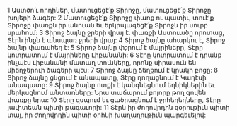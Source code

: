1 Աստծո՛ւ որդիներ, մատուցեցէ՛ք Տիրոջը,
մատուցեցէ՛ք Տիրոջը խոյերի ձագեր:
2 Մատուցեցէ՛ք Տիրոջը փառք ու պատիւ,
տուէ՛ք Տիրոջը փառքն իր անուան
եւ երկրպագեցէ՛ք Տիրոջն իր սուրբ սրահում:
3 Տիրոջ ձայնը ջրերի վրայ է.
փառքի Աստուածը որոտաց,
Տէրն ինքն է անսպառ ջրերի վրայ:
4 Տիրոջ ձայնը ահարկու է,
Տիրոջ ձայնը փառահեղ է:
5 Տիրոջ ձայնը փշրում է մայրիները,
Տէրը կոտրատում է մայրիները Լիբանանի:
6 Տէրը կոտրատում է դրանք ինչպէս Լիբանանի մատաղ տունկերը,
որոնք սիրասուն են միեղջերուի ձագերի պէս:
7 Տիրոջ ձայնը ճեղքում է կրակի բոցը:
8 Տիրոջ ձայնը ցնցում է անապատը,
Տէրը դողացնում է Կադէսի անապատը:
9 Տիրոջ ձայնը ոտքի է կանգնեցնում եղնիկներին
եւ մերկացնում անտառները:
Նրա տաճարում բոլորը թող գովեն փառքը նրա:
10 Տէրը զսպում եւ ցածրացնում է ջրհեղեղները,
Տէրը յաւիտեան պիտի թագաւորի:
11 Տէրն իր ժողովրդին զօրութիւն պիտի տայ,
իր ժողովրդին պիտի օրհնի խաղաղութիւն պարգեւելով:
